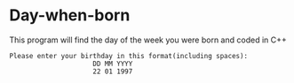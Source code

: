 # Day-when-born
This program will find the day of the week you were born and coded in C++
```
Please enter your birthday in this format(including spaces):
                     DD MM YYYY
                     22 01 1997
```
